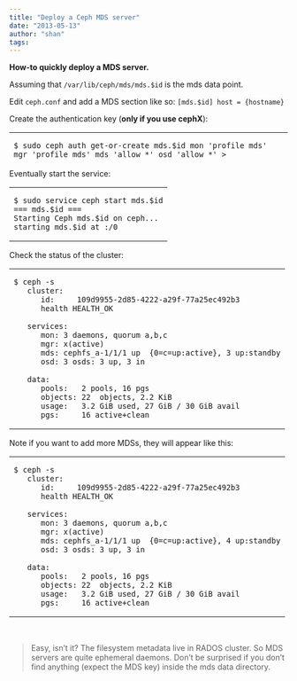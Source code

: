 ```yaml
---
title: "Deploy a Ceph MDS server"
date: "2013-05-13"
author: "shan"
tags: 
---
```


**How-to quickly deploy a MDS server.**

Assuming that `/var/lib/ceph/mds/mds.$id` is the mds data point.

Edit `ceph.conf` and add a MDS section like so: `[mds.$id] host = {hostname}`

Create the authentication key (**only if you use cephX**):

<table style="height: 50px;" width="1600"><tbody><tr><td class="code"><pre><code class="bash"><span class="line">$ sudo ceph auth get-or-create mds.$id mon 'profile mds' mgr 'profile mds' mds 'allow *' osd 'allow *' &gt; /var/lib/ceph/mds/ceph-$id/keying</span></code></pre></td></tr></tbody></table>

Eventually start the service:

<table><tbody><tr><td class="code"><pre><code class="bash"><span class="line"><span class="nv">$ </span>sudo service ceph start mds.$id
</span><span class="line"><span class="o">===</span> mds.$id <span class="o">===</span>
</span><span class="line">Starting Ceph mds.$id on ceph...
</span><span class="line">starting mds.$id at :/0
</span></code></pre></td></tr></tbody></table>

Check the status of the cluster:

<table><tbody><tr><td class="code"><pre><code class="bash"><span class="line"><span class="nv">$ </span>ceph -s
</span><span class="line">   cluster:
</span><span class="line">      id:     109d9955-2d85-4222-a29f-77a25ec492b3
</span><span class="line">      health HEALTH_OK
<div></div>
</span><span class="line">   services:
</span><span class="line">      mon: 3 daemons, quorum a,b,c
</span><span class="line">      mgr: x(active)
</span><span class="line">      mds: cephfs_a-1/1/1 up  {0=c=up:active}, 3 up:standby
</span><span class="line">      osd: 3 osds: 3 up, 3 in
<div></div>
</span><span class="line">   data:
</span><span class="line">      pools:   2 pools, 16 pgs
</span><span class="line">      objects: 22  objects, 2.2 KiB
</span><span class="line">      usage:   3.2 GiB used, 27 GiB / 30 GiB avail
</span><span class="line">      pgs:     16 active+clean
</span></code></pre></td></tr></tbody></table>

Note if you want to add more MDSs, they will appear like this:

<table><tbody><tr><td class="code"><pre><code class="bash"><span class="line"><span class="nv">$ </span>ceph -s
</span><span class="line">   cluster:
</span><span class="line">      id:     109d9955-2d85-4222-a29f-77a25ec492b3
</span><span class="line">      health HEALTH_OK
<div></div>
</span><span class="line">   services:
</span><span class="line">      mon: 3 daemons, quorum a,b,c
</span><span class="line">      mgr: x(active)
</span><span class="line">      mds: cephfs_a-1/1/1 up  {0=c=up:active}, 4 up:standby
</span><span class="line">      osd: 3 osds: 3 up, 3 in
<div></div>
</span><span class="line">   data:
</span><span class="line">      pools:   2 pools, 16 pgs
</span><span class="line">      objects: 22  objects, 2.2 KiB
</span><span class="line">      usage:   3.2 GiB used, 27 GiB / 30 GiB avail
</span><span class="line">      pgs:     16 active+clean
</span></code></pre></td></tr></tbody></table>

 

> Easy, isn’t it? The filesystem metadata live in RADOS cluster. So MDS servers are quite ephemeral daemons. Don’t be surprised if you don’t find anything (expect the MDS key) inside the mds data directory.
